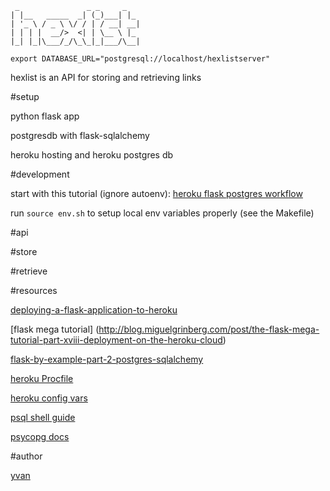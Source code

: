 ```
 _               _ _     _
| |__   _____  _| (_)___| |_ 
| '_ \ / _ \ \/ / | / __| __|
| | | |  __/>  <| | \__ \ |_ 
|_| |_|\___/_/\_\_|_|___/\__|
```
    export DATABASE_URL="postgresql://localhost/hexlistserver"

hexlist is an API for storing and retrieving links

#setup

python flask app

postgresdb with flask-sqlalchemy

heroku hosting and heroku postgres db

#development

start with this tutorial (ignore autoenv):
[heroku flask postgres workflow](https://realpython.com/blog/python/flask-by-example-part-1-project-setup/)

run `source env.sh` to setup local env variables properly (see the Makefile)

#api

#store

#retrieve

#resources

[deploying-a-flask-application-to-heroku](https://community.nitrous.io/tutorials/deploying-a-flask-application-to-heroku)

[flask mega tutorial] (http://blog.miguelgrinberg.com/post/the-flask-mega-tutorial-part-xviii-deployment-on-the-heroku-cloud)

[flask-by-example-part-2-postgres-sqlalchemy](https://realpython.com/blog/python/flask-by-example-part-2-postgres-sqlalchemy-and-alembic/)

[heroku Procfile](https://devcenter.heroku.com/articles/procfile)

[heroku config vars](https://devcenter.heroku.com/articles/config-vars)

[psql shell guide](http://postgresguide.com/utilities/psql.html)

[psycopg docs](http://initd.org/psycopg/docs/)

#author

[yvan](https://github.com/yvan)
